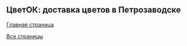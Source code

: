 <h2>ЦветОК: доставка цветов в Петрозаводске</h2>

<a href="https://aliszhuravl.github.io/cvetok/web/index.html">Главная страница</a>

<a href="https://aliszhuravl.github.io/cvetok/web/all.html">Все страницы</a>

